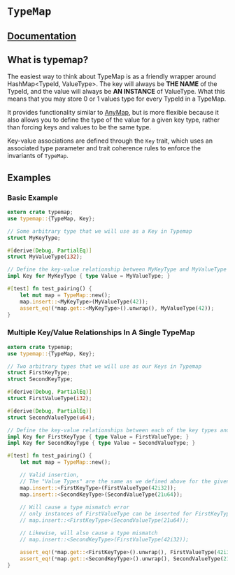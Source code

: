 # `TypeMap`

## [Documentation](https://crates.fyi/crates/typemap/0.3.3)

## What is typemap?

The easiest way to think about TypeMap is as a friendly wrapper around HashMap<TypeId, ValueType>. 
The key will always be **THE NAME** of the TypeId, and the value will always be **AN INSTANCE** of ValueType. 
What this means that you may store 0 or 1 values type for every TypeId in a TypeMap.

It provides functionality similar to [AnyMap](https://github.com/chris-morgan/anymap), but is more flexible because it
also allows you to define the type of the value for a given key type, rather than forcing keys and values to be the same type.

Key-value associations are defined through the `Key` trait, which uses an
associated type parameter and trait coherence rules to enforce the invariants
of `TypeMap`.

## Examples

### Basic Example

```rust
extern crate typemap;
use typemap::{TypeMap, Key};

// Some arbitrary type that we will use as a Key in Typemap
struct MyKeyType;

#[derive(Debug, PartialEq)]
struct MyValueType(i32);

// Define the key-value relationship between MyKeyType and MyValueType
impl Key for MyKeyType { type Value = MyValueType; }

#[test] fn test_pairing() {
    let mut map = TypeMap::new();
    map.insert::<MyKeyType>(MyValueType(42));
    assert_eq!(*map.get::<MyKeyType>().unwrap(), MyValueType(42));
}
```

### Multiple Key/Value Relationships In A Single TypeMap

```rust
extern crate typemap;
use typemap::{TypeMap, Key};

// Two arbitrary types that we will use as our Keys in Typemap
struct FirstKeyType;
struct SecondKeyType;

#[derive(Debug, PartialEq)]
struct FirstValueType(i32);

#[derive(Debug, PartialEq)]
struct SecondValueType(u64);

// Define the key-value relationships between each of the key types and values
impl Key for FirstKeyType { type Value = FirstValueType; }
impl Key for SecondKeyType { type Value = SecondValueType; }

#[test] fn test_pairing() {
    let mut map = TypeMap::new();

    // Valid insertion,
    // The "Value Types" are the same as we defined above for the given "Key Types".
    map.insert::<FirstKeyType>(FirstValueType(42i32));
    map.insert::<SecondKeyType>(SecondValueType(21u64));
    
    // Will cause a type mismatch error
    // only instances of FirstValueType can be inserted for FirstKeyType
    // map.insert::<FirstKeyType>(SecondValueType(21u64));

    // Likewise, will also cause a type mismatch
    // map.insert::<SecondKeyType>(FirstValueType(42i32));

    assert_eq!(*map.get::<FirstKeyType>().unwrap(), FirstValueType(42i32));
    assert_eq!(*map.get::<SecondKeyType>().unwrap(), SecondValueType(21u64));
}
```
